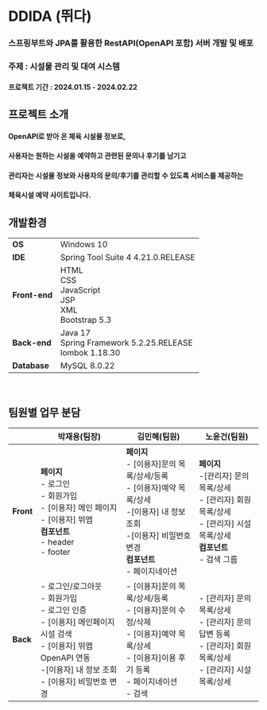# DDIDA (뛰다)
### 스프링부트와 JPA를 활용한 RestAPI(OpenAPI 포함) 서버 개발 및 배포
### 주제 : 시설물 관리 및 대여 시스템
#### 프로젝트 기간 : 2024.01.15 - 2024.02.22

## 프로젝트 소개
#### OpenAPI로 받아 온 체육 시설물 정보로,
#### 사용자는 원하는 시설을 예약하고 관련된 문의나 후기를 남기고 
#### 관리자는 시설물 정보와 사용자의 문의/후기를 관리할 수 있도록 서비스를 제공하는
#### 체육시설 예약 사이트입니다.

## **개발환경**<br>
|   |    |
----|----|
**OS**|Windows 10|
**IDE**|Spring Tool Suite 4 4.21.0.RELEASE|
**Front-end**|HTML<br>CSS<br>JavaScript<br>JSP<br>XML<br>Bootstrap 5.3|
**Back-end**|Java 17<br>Spring Framework 5.2.25.RELEASE<br>lombok 1.18.30|
**Database**|MySQL 8.0.22|
<br>

## **팀원별 업무 분담**<br>
|    |**박재용(팀장)**|**김민혜(팀원)**|**노윤건(팀원)**|
|----|---|---|---|
|**Front**|**페이지**<br>- 로그인<br>- 회원가입 <br>- [이용자] 메인 페이지 <br>- [이용자] 뛰맵<br>**컴포넌트**<br>- header<br>- footer|**페이지**<br>- [이용자]문의 목록/상세/등록<br>- [이용자]예약 목록/상세<br>-[이용자] 내 정보 조회<br>-[이용자] 비밀번호 변경 <br>**컴포넌트**<br>- 페이지네이션|**페이지**<br>-[관리자] 문의 목록/상세 <br>- [관리자] 회원 목록/상세<br>- [관리자] 시설 목록/상세<br>**컴포넌트**<br>- 검색 그룹|
|**Back**|- 로그인/로그아웃<br>- 회원가입 <br>- 로그인 인증 <br>- [이용자] 메인페이지 시설 검색 <br>- [이용자] 뛰맵 OpenAPI 연동<br>-[이용자] 내 정보 조회<br>- [이용자] 비밀번호 변경|- [이용자]문의 목록/상세/등록 <br>- [이용자]문의 수정/삭제<br>- [이용자]예약 목록/상세 <br>- [이용자]이용 후기 등록 <br>- 페이지네이션<br>- 검색<br>|- [관리자] 문의 목록/상세 <br>- [관리자] 문의 답변 등록 <br>- [관리자] 회원 목록/상세<br>- [관리자] 시설 목록/상세<br>|

